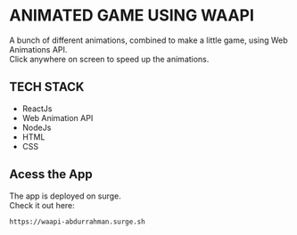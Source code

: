 # ANIMATED GAME USING WAAPI
A bunch of different animations, combined to make a little game, using Web Animations API.  
Click anywhere on screen to speed up the animations.

## TECH STACK
- ReactJs
- Web Animation API
- NodeJs
- HTML
- CSS

## Acess the App
The app is deployed on surge.  
Check it out here:
```
https://waapi-abdurrahman.surge.sh
```
